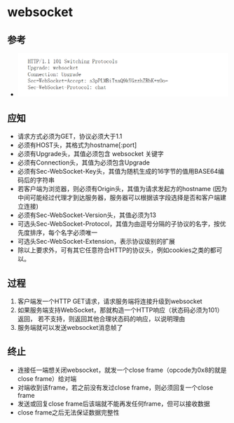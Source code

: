 # websocket

## 参考
- ![websocket](websocket.png)

## 应知
- 请求方式必须为GET，协议必须大于1.1
- 必须有HOST头，其格式为hostname[:port]
- 必须有Upgrade头，其值必须包含 websocket 关键字
- 必须有Connection头，其值为必须包含Upgrade
- 必须有Sec-WebSocket-Key头，其值为随机生成的16字节的值用BASE64编码后的字符串
- 若客户端为浏览器，则必须有Origin头，其值为请求发起方的hostname (因为中间可能经过代理才到达服务器，服务器可以根据该字段选择是否和客户端建立连接)
- 必须有Sec-WebSocket-Version头，其值必须为13
- 可选头Sec-WebSocket-Protocol，其值为由逗号分隔的子协议的名字，按优先度排序，每个名字必须唯一
- 可选头Sec-WebSocket-Extension，表示协议级别的扩展
- 除以上要求外，可有其它任意符合HTTP的协议头，例如cookies之类的都可以。

## 过程
1. 客户端发一个HTTP GET请求，请求服务端将连接升级到websocket
2. 如果服务端支持WebSocket，那就构造一个HTTP响应（状态码必须为101）返回，
若不支持，则返回其他合理状态码的响应，以说明理由
3. 服务端就可以发送websocket消息帧了

## 终止
- 连接任一端想关闭websocket，就发一个close frame（opcode为0x8的就是close frame）给对端
- 对端收到该frame，若之前没有发过close frame，则必须回复一个close frame
- 发送或回复close frame后该端就不能再发任何frame，但可以接收数据
- close frame之后无法保证数据完整性





